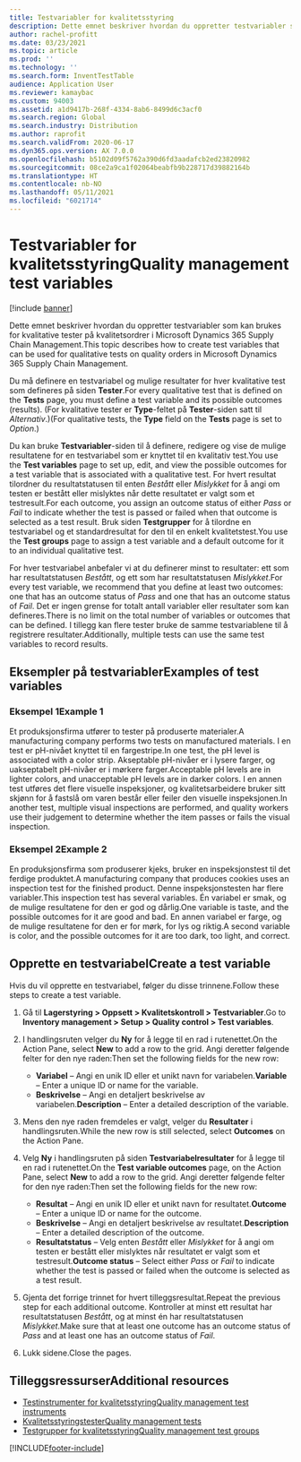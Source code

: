 ```yaml
---
title: Testvariabler for kvalitetsstyring
description: Dette emnet beskriver hvordan du oppretter testvariabler som kan brukes for kvalitative tester på kvalitetsordrer i Microsoft Dynamics 365 Supply Chain Management.
author: rachel-profitt
ms.date: 03/23/2021
ms.topic: article
ms.prod: ''
ms.technology: ''
ms.search.form: InventTestTable
audience: Application User
ms.reviewer: kamaybac
ms.custom: 94003
ms.assetid: a1d9417b-268f-4334-8ab6-8499d6c3acf0
ms.search.region: Global
ms.search.industry: Distribution
ms.author: raprofit
ms.search.validFrom: 2020-06-17
ms.dyn365.ops.version: AX 7.0.0
ms.openlocfilehash: b5102d09f5762a390d6fd3aadafcb2ed23820982
ms.sourcegitcommit: 08ce2a9ca1f02064beabfb9b228717d39882164b
ms.translationtype: HT
ms.contentlocale: nb-NO
ms.lasthandoff: 05/11/2021
ms.locfileid: "6021714"
---
```

# <a name="quality-management-test-variables"></a><span data-ttu-id="19d12-103">Testvariabler for kvalitetsstyring</span><span class="sxs-lookup"><span data-stu-id="19d12-103">Quality management test variables</span></span>

[!include [banner](../includes/banner.md)]

<span data-ttu-id="19d12-104">Dette emnet beskriver hvordan du oppretter testvariabler som kan brukes for kvalitative tester på kvalitetsordrer i Microsoft Dynamics 365 Supply Chain Management.</span><span class="sxs-lookup"><span data-stu-id="19d12-104">This topic describes how to create test variables that can be used for qualitative tests on quality orders in Microsoft Dynamics 365 Supply Chain Management.</span></span>

<span data-ttu-id="19d12-105">Du må definere en testvariabel og mulige resultater for hver kvalitative test som defineres på siden **Tester**.</span><span class="sxs-lookup"><span data-stu-id="19d12-105">For every qualitative test that is defined on the **Tests** page, you must define a test variable and its possible outcomes (results).</span></span> <span data-ttu-id="19d12-106">(For kvalitative tester er **Type**-feltet på **Tester**-siden satt til *Alternativ*.)</span><span class="sxs-lookup"><span data-stu-id="19d12-106">(For qualitative tests, the **Type** field on the **Tests** page is set to *Option*.)</span></span>

<span data-ttu-id="19d12-107">Du kan bruke **Testvariabler**-siden til å definere, redigere og vise de mulige resultatene for en testvariabel som er knyttet til en kvalitativ test.</span><span class="sxs-lookup"><span data-stu-id="19d12-107">You use the **Test variables** page to set up, edit, and view the possible outcomes for a test variable that is associated with a qualitative test.</span></span> <span data-ttu-id="19d12-108">For hvert resultat tilordner du resultatstatusen til enten *Bestått* eller *Mislykket* for å angi om testen er bestått eller mislyktes når dette resultatet er valgt som et testresult.</span><span class="sxs-lookup"><span data-stu-id="19d12-108">For each outcome, you assign an outcome status of either *Pass* or *Fail* to indicate whether the test is passed or failed when that outcome is selected as a test result.</span></span> <span data-ttu-id="19d12-109">Bruk siden **Testgrupper** for å tilordne en testvariabel og et standardresultat for den til en enkelt kvalitetstest.</span><span class="sxs-lookup"><span data-stu-id="19d12-109">You use the **Test groups** page to assign a test variable and a default outcome for it to an individual qualitative test.</span></span>

<span data-ttu-id="19d12-110">For hver testvariabel anbefaler vi at du definerer minst to resultater: ett som har resultatstatusen *Bestått*, og ett som har resultatstatusen *Mislykket*.</span><span class="sxs-lookup"><span data-stu-id="19d12-110">For every test variable, we recommend that you define at least two outcomes: one that has an outcome status of *Pass* and one that has an outcome status of *Fail*.</span></span> <span data-ttu-id="19d12-111">Det er ingen grense for totalt antall variabler eller resultater som kan defineres.</span><span class="sxs-lookup"><span data-stu-id="19d12-111">There is no limit on the total number of variables or outcomes that can be defined.</span></span> <span data-ttu-id="19d12-112">I tillegg kan flere tester bruke de samme testvariablene til å registrere resultater.</span><span class="sxs-lookup"><span data-stu-id="19d12-112">Additionally, multiple tests can use the same test variables to record results.</span></span>

## <a name="examples-of-test-variables"></a><span data-ttu-id="19d12-113">Eksempler på testvariabler</span><span class="sxs-lookup"><span data-stu-id="19d12-113">Examples of test variables</span></span>

### <a name="example-1"></a><span data-ttu-id="19d12-114">Eksempel 1</span><span class="sxs-lookup"><span data-stu-id="19d12-114">Example 1</span></span>

<span data-ttu-id="19d12-115">Et produksjonsfirma utfører to tester på produserte materialer.</span><span class="sxs-lookup"><span data-stu-id="19d12-115">A manufacturing company performs two tests on manufactured materials.</span></span> <span data-ttu-id="19d12-116">I en test er pH-nivået knyttet til en fargestripe.</span><span class="sxs-lookup"><span data-stu-id="19d12-116">In one test, the pH level is associated with a color strip.</span></span> <span data-ttu-id="19d12-117">Akseptable pH-nivåer er i lysere farger, og uakseptabelt pH-nivåer er i mørkere farger.</span><span class="sxs-lookup"><span data-stu-id="19d12-117">Acceptable pH levels are in lighter colors, and unacceptable pH levels are in darker colors.</span></span> <span data-ttu-id="19d12-118">I en annen test utføres det flere visuelle inspeksjoner, og kvalitetsarbeidere bruker sitt skjønn for å fastslå om varen består eller feiler den visuelle inspeksjonen.</span><span class="sxs-lookup"><span data-stu-id="19d12-118">In another test, multiple visual inspections are performed, and quality workers use their judgement to determine whether the item passes or fails the visual inspection.</span></span>

### <a name="example-2"></a><span data-ttu-id="19d12-119">Eksempel 2</span><span class="sxs-lookup"><span data-stu-id="19d12-119">Example 2</span></span>

<span data-ttu-id="19d12-120">En produksjonsfirma som produserer kjeks, bruker en inspeksjonstest til det ferdige produktet.</span><span class="sxs-lookup"><span data-stu-id="19d12-120">A manufacturing company that produces cookies uses an inspection test for the finished product.</span></span> <span data-ttu-id="19d12-121">Denne inspeksjonstesten har flere variabler.</span><span class="sxs-lookup"><span data-stu-id="19d12-121">This inspection test has several variables.</span></span> <span data-ttu-id="19d12-122">Én variabel er smak, og de mulige resultatene for den er god og dårlig.</span><span class="sxs-lookup"><span data-stu-id="19d12-122">One variable is taste, and the possible outcomes for it are good and bad.</span></span> <span data-ttu-id="19d12-123">En annen variabel er farge, og de mulige resultatene for den er for mørk, for lys og riktig.</span><span class="sxs-lookup"><span data-stu-id="19d12-123">A second variable is color, and the possible outcomes for it are too dark, too light, and correct.</span></span>

## <a name="create-a-test-variable"></a><span data-ttu-id="19d12-124">Opprette en testvariabel</span><span class="sxs-lookup"><span data-stu-id="19d12-124">Create a test variable</span></span>

<span data-ttu-id="19d12-125">Hvis du vil opprette en testvariabel, følger du disse trinnene.</span><span class="sxs-lookup"><span data-stu-id="19d12-125">Follow these steps to create a test variable.</span></span>

1. <span data-ttu-id="19d12-126">Gå til **Lagerstyring \> Oppsett \> Kvalitetskontroll \> Testvariabler**.</span><span class="sxs-lookup"><span data-stu-id="19d12-126">Go to **Inventory management \> Setup \> Quality control \> Test variables**.</span></span>
1. <span data-ttu-id="19d12-127">I handlingsruten velger du **Ny** for å legge til en rad i rutenettet.</span><span class="sxs-lookup"><span data-stu-id="19d12-127">On the Action Pane, select **New** to add a row to the grid.</span></span> <span data-ttu-id="19d12-128">Angi deretter følgende felter for den nye raden:</span><span class="sxs-lookup"><span data-stu-id="19d12-128">Then set the following fields for the new row:</span></span>

    - <span data-ttu-id="19d12-129">**Variabel** – Angi en unik ID eller et unikt navn for variabelen.</span><span class="sxs-lookup"><span data-stu-id="19d12-129">**Variable** – Enter a unique ID or name for the variable.</span></span>
    - <span data-ttu-id="19d12-130">**Beskrivelse** – Angi en detaljert beskrivelse av variabelen.</span><span class="sxs-lookup"><span data-stu-id="19d12-130">**Description** – Enter a detailed description of the variable.</span></span>

1. <span data-ttu-id="19d12-131">Mens den nye raden fremdeles er valgt, velger du **Resultater** i handlingsruten.</span><span class="sxs-lookup"><span data-stu-id="19d12-131">While the new row is still selected, select **Outcomes** on the Action Pane.</span></span>
1. <span data-ttu-id="19d12-132">Velg **Ny** i handlingsruten på siden **Testvariabelresultater** for å legge til en rad i rutenettet.</span><span class="sxs-lookup"><span data-stu-id="19d12-132">On the **Test variable outcomes** page, on the Action Pane, select **New** to add a row to the grid.</span></span> <span data-ttu-id="19d12-133">Angi deretter følgende felter for den nye raden:</span><span class="sxs-lookup"><span data-stu-id="19d12-133">Then set the following fields for the new row:</span></span>

    - <span data-ttu-id="19d12-134">**Resultat** – Angi en unik ID eller et unikt navn for resultatet.</span><span class="sxs-lookup"><span data-stu-id="19d12-134">**Outcome** – Enter a unique ID or name for the outcome.</span></span>
    - <span data-ttu-id="19d12-135">**Beskrivelse** – Angi en detaljert beskrivelse av resultatet.</span><span class="sxs-lookup"><span data-stu-id="19d12-135">**Description** – Enter a detailed description of the outcome.</span></span>
    - <span data-ttu-id="19d12-136">**Resultatstatus** – Velg enten *Bestått* eller *Mislykket* for å angi om testen er bestått eller mislyktes når resultatet er valgt som et testresult.</span><span class="sxs-lookup"><span data-stu-id="19d12-136">**Outcome status** – Select either *Pass* or *Fail* to indicate whether the test is passed or failed when the outcome is selected as a test result.</span></span>

1. <span data-ttu-id="19d12-137">Gjenta det forrige trinnet for hvert tilleggsresultat.</span><span class="sxs-lookup"><span data-stu-id="19d12-137">Repeat the previous step for each additional outcome.</span></span> <span data-ttu-id="19d12-138">Kontroller at minst ett resultat har resultatstatusen *Bestått*, og at minst én har resultatstatusen *Mislykket*.</span><span class="sxs-lookup"><span data-stu-id="19d12-138">Make sure that at least one outcome has an outcome status of *Pass* and at least one has an outcome status of *Fail*.</span></span>
1. <span data-ttu-id="19d12-139">Lukk sidene.</span><span class="sxs-lookup"><span data-stu-id="19d12-139">Close the pages.</span></span>

## <a name="additional-resources"></a><span data-ttu-id="19d12-140">Tilleggsressurser</span><span class="sxs-lookup"><span data-stu-id="19d12-140">Additional resources</span></span>

- [<span data-ttu-id="19d12-141">Testinstrumenter for kvalitetsstyring</span><span class="sxs-lookup"><span data-stu-id="19d12-141">Quality management test instruments</span></span>](quality-test-instruments.md)
- [<span data-ttu-id="19d12-142">Kvalitetsstyringstester</span><span class="sxs-lookup"><span data-stu-id="19d12-142">Quality management tests</span></span>](quality-tests.md)
- [<span data-ttu-id="19d12-143">Testgrupper for kvalitetsstyring</span><span class="sxs-lookup"><span data-stu-id="19d12-143">Quality management test groups</span></span>](quality-test-groups.md)

[!INCLUDE[footer-include](../../includes/footer-banner.md)]
